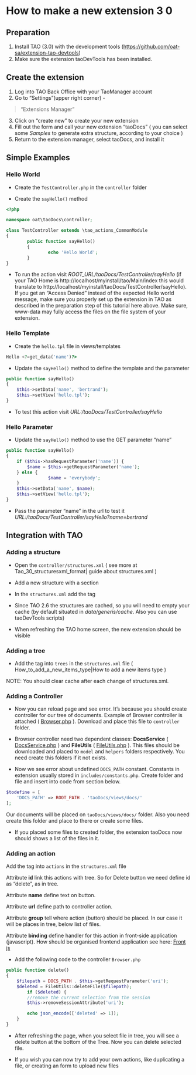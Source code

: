 <!--
parent: 'TAO 3 0'
created_at: '2014-09-17 10:33:59'
updated_at: '2016-06-17 14:30:08'
authors:
    - 'Christophe Garcia'
tags:
    - 'Legacy Versions:TAO 3.0'
-->



# How to make a new extension 3 0

## Preparation

1.  Install TAO (3.0) with the development tools (https://github.com/oat-sa/extension-tao-devtools)
2.  Make sure the extension taoDevTools has been installed.

## Create the extension

1.  Log into TAO Back Office with your TaoManager account
2.  Go to “Settings”(upper right corner) -<br/>
> “Extensions Manager”
3.  Click on “create new” to create your new extension
4.  Fill out the form and call your new extension “taoDocs” ( you can select some *Samples* to generate extra structure, according to your choice )
5.  Return to the extension manager, select taoDocs, and install it

## Simple Examples

### Hello World

- Create the `TestController.php` in the `controller` folder

- Create the `sayHello()` method

```php
<?php

namespace oat\taoDocs\controller;

class TestController extends \tao_actions_CommonModule
{
        public function sayHello()
        {
                echo 'Hello World';
        }
}
```

-   To run the action visit *ROOT_URL/taoDocs/TestController/sayHello* (if your TAO Home is http://localhost/myinstall/tao/Main/index this would translate to http://localhost/myinstall/taoDocs/TestController/sayHello). If you get an “Access Denied” instead of the expected Hello world message, make sure you properly set up the extension in TAO as described in the preparation step of this tutorial here above. Make sure, www-data may fully access the files on the file system of your extension.

### Hello Template



- Create the `hello.tpl` file in views/templates

```php
Hello <?=get_data('name')?>
```

- Update the `sayHello()` method to define the template and the parameter *<span class="URL:/taoDocs/TestController/sayHello"></span>*

```php
public function sayHello()
{
	$this->setData('name', 'bertrand');
	$this->setView('hello.tpl');
}
```

-   To test this action visit *<span class="URL:/taoDocs/TestController/sayHello">URL:/taoDocs/TestController/sayHello</span>*

### Hello Parameter

- Update the `sayHello()` method to use the GET parameter “name”

```php
public function sayHello()
{
	if ($this->hasRequestParameter('name')) {
		$name = $this->getRequestParameter('name');
	} else {
                $name = 'everybody';
	}
	$this->setData('name', $name);
	$this->setView('hello.tpl');
}
```

-   Pass the parameter “name” in the url to test it *<span class="URL:/taoDocs/TestController/sayHello?name=bertrand">URL:/taoDocs/TestController/sayHello?name=bertrand</span>*

## Integration with TAO

### Adding a structure

- Open the `controller/structures.xml` ( see more at Tao_30_structuresxml_format| guide about structures.xml  )

- Add a new structure with a section

- In the `structures.xml` add the tag

-   Since TAO 2.6 the structures are cached, so you will need to empty your cache (by default situated in *data/generis/cache*. Also you can use taoDevTools scripts)

-   When refreshing the TAO home screen, the new extension should be visible

### Adding a tree

- Add the tag into `trees` in the `structures.xml` file ( How_to_add_a_new_items_type|How to add a new items type )

NOTE: You should clear cache after each change of structures.xml.

### Adding a Controller

- Now you can reload page and see error. It’s because you should create controller for our tree of documents. Example of Browser controller is attached ( [Browser.php](../resources/Browser.php) ). Download and place this file to `controller` folder.

- Browser controller need two dependent classes: **DocsService** ( [DocsService.php](../resources/DocsService.php) ) and **FileUtils** ( [FileUtils.php](../resources/FileUtils.php) ). This files should be downloaded and placed to `model` and `helpers` folders respectively. You need create this folders if it not exists.

- Now we see error about undefined `DOCS_PATH` constant. Constants in extension usually stored in `includes/constants.php`. Create folder and file and insert into code from section below.

```php
$todefine = [
    'DOCS_PATH' => ROOT_PATH . 'taoDocs/views/docs/'
];
```

Our documents will be placed on `taoDocs/views/docs/` folder. Also you need create this folder and place to there or create some files.

-   If you placed some files to created folder, the extension taoDocs now should shows a list of the files in it.

### Adding an action

Add the tag into `actions` in the `structures.xml` file

Attribute **id** link this actions with tree. So for Delete button we need define id as “delete”, as in tree.<br/>

Attribute **name** define text on button.<br/>

Attribute **url** define path to controller action.<br/>

Attribute **group** tell where action (button) should be placed. In our case it will be places in tree, below list of files.<br/>

Attribute **binding** define handler for this action in front-side application (javascript). How should be organised frontend application see here: [Front js](../documentation-for-core-components/front-js.md)

- Add the following code to the controller `Browser.php`

```php
public function delete()
{
	$filepath = DOCS_PATH . $this->getRequestParameter('uri');
	$deleted = FileUtils::deleteFile($filepath);
        if ($deleted) {
		//remove the current selection from the session
		$this->removeSessionAttribute('uri');

		echo json_encode(['deleted' => 1]);
	}
}
```

-   After refreshing the page, when you select file in tree, you will see a delete button at the bottom of the Tree. Now you can delete selected file.

-   If you wish you can now try to add your own actions, like duplicating a file, or creating an form to upload new files